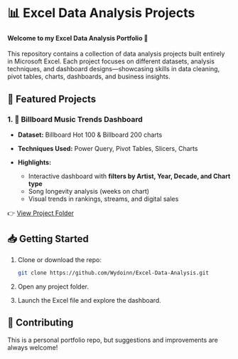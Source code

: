 # 📊 Excel Data Analysis Projects

#### Welcome to my Excel Data Analysis Portfolio 🎯

This repository contains a collection of data analysis projects built entirely in Microsoft Excel. Each project focuses on different datasets, analysis techniques, and dashboard designs—showcasing skills in data cleaning, pivot tables, charts, dashboards, and business insights.

## 🚀 Featured Projects

### 1. 🎵 Billboard Music Trends Dashboard

* **Dataset:** Billboard Hot 100 & Billboard 200 charts
* **Techniques Used:** Power Query, Pivot Tables, Slicers, Charts
* **Highlights:**

  * Interactive dashboard with **filters by Artist, Year, Decade, and Chart type**
  * Song longevity analysis (weeks on chart)
  * Visual trends in rankings, streams, and digital sales

👉 [View Project Folder](./Billboard%20Music%20Trends%20Dashboard)

## 📥 Getting Started

1. Clone or download the repo:

   ```bash
   git clone https://github.com/Wydoinn/Excel-Data-Analysis.git
   ```
2. Open any project folder.
3. Launch the Excel file and explore the dashboard.

## 🤝 Contributing

This is a personal portfolio repo, but suggestions and improvements are always welcome!
